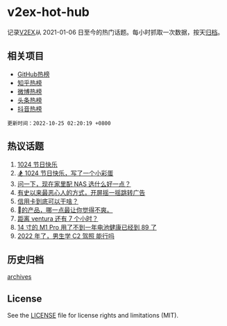 # v2ex-hot-hub

 记录[V2EX](https://www.v2ex.com/)从 2021-01-06 日至今的热门话题。每小时抓取一次数据，按天[归档](archives)。
 
 ## 相关项目

- [GitHub热榜](https://github.com/snaildev/github-hot-hub)
- [知乎热榜](https://github.com/snaildev/zhihu-hot-hub)
- [微博热榜](https://github.com/snaildev/weibo-hot-hub)
- [头条热榜](https://github.com/snaildev/toutiao-hot-hub)
- [抖音热榜](https://github.com/snaildev/douyin-hot-hub)


 `更新时间：2022-10-25 02:20:19 +0800`

## 热议话题

1. [1024 节日快乐](https://www.v2ex.com/t/889235)
1. [🏂 1024 节日快乐，写了一个小彩蛋](https://www.v2ex.com/t/889241)
1. [问一下，现在家里配 NAS 选什么好一点？](https://www.v2ex.com/t/889287)
1. [有史以来最恶心人的方式，开屏摇一摇跳转广告](https://www.v2ex.com/t/889339)
1. [信用卡到底可以干啥？](https://www.v2ex.com/t/889399)
1. [的产品，哪一点最让你觉得不爽。](https://www.v2ex.com/t/889435)
1. [距离 ventura 还有 7 个小时？](https://www.v2ex.com/t/889234)
1. [14 寸的 M1 Pro 用了不到一年电池健康已经到 89 了](https://www.v2ex.com/t/889342)
1. [2022 年了，男生学 C2 驾照 能行吗](https://www.v2ex.com/t/889405)

## 历史归档

[archives](archives)

## License

See the [LICENSE](LICENSE) file for license rights and limitations (MIT).
